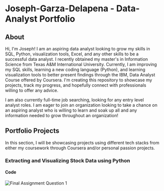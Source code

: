 # Joseph-Garza-Delapena - Data-Analyst Portfolio
## About 
Hi, I'm Joseph! I am an aspiring data analyst looking to grow my skills in SQL, Python, visualization tools, Excel, and any other skills to be a successful data analyst. I recently obtained my master's in Information Science from Texas A&M International University. Currently, I am improving my SQL skills, learning a new coding language (Python), and learning visualization tools to better present findings through the IBM, Data Analyst Course offered by Coursera. I'm creating this repository to showcase my projects, track my progress, and hopefully connect with professionals willing to offer any advice.

I am also currently full-time job searching, looking for any entry level analyst roles. I am eager to join an organization looking to take a chance on an aspiring analyst who is willing to learn and soak up all and any information needed to grow throughout an organization! 

## Portfolio Projects
In this section, I will be showcasing projects using different tech stacks from either my coursework through Coursera and/or personal passion projects. 
### Extracting and Visualizing Stock Data using Python

#### Code

![Final Assignment Question 1](https://github.com/user-attachments/assets/bcd7a261-287f-4e31-a5d1-c88204a8d394)
